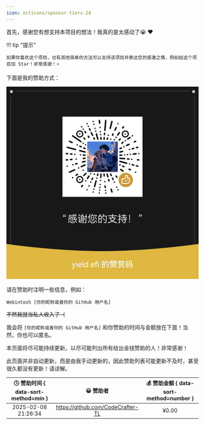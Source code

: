 ```yaml
---
icon: octicons/sponsor-tiers-24
---
```


首先，感谢您有想支持本项目的想法！我真的是太感动了😭 ❤️

!!! tip "提示"

    如果你喜欢这个项目，也有其他简单的方法可以支持该项目并表达您的感激之情，例如给这个项目加 Star！非常感谢！⭐

下面是我的赞助方式：

<p align="center">
<img width="512" alt="weChat" src="../wechat.jpg"/>
</p>

请在赞助时注明一些信息，例如：

```linenums="0"
Webintosh [你的昵称或者你的 GitHub 用户名]
```

~~不然我就当私人收入了（~~

我会将 `[你的昵称或者你的 GitHub 用户名]` 和你赞助的时间与金额放在下面！当然，你也可以匿名。

本页面将尽可能持续更新，以尽可能列出所有给出金钱赞助的人！非常感谢！

此页面并非自动更新，而是由我手动更新的，因此赞助列表可能更新不及时，甚至很久都没有更新！请谅解。

| 🕓 赞助时间 { data-sort-method=min } |             😀 赞助者              | 💰 赞助金额 { data-sort-method=number } |
| :---------------------------------: | :-------------------------------: | :------------------------------------: |
|         2025-02-08 21:26:34         |            <https://github.com/CodeCrafter-TL>            |                 ¥0.00                 |
